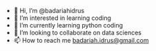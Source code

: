 - 👋 Hi, I’m @badariahidrus
- 👀 I’m interested in learning coding
- 🌱 I’m currently learning python coding
- 💞️ I’m looking to collaborate on data sciences
- 📫 How to reach me badariah.idrus@gmail.com

<!---
badariahidrus/badariahidrus is a ✨ special ✨ repository because its `README.md` (this file) appears on your GitHub profile.
You can click the Preview link to take a look at your changes.
--->
